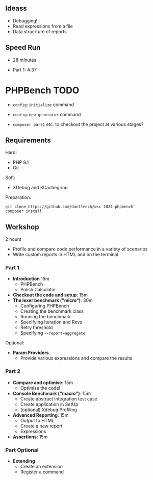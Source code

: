 Ideass
------

- Debugging!
- Read expressions from a file
- Data strucrture of reports

Speed Run
---------

- 28 minutes

- Part 1: 4:37

# PHPBench TODO

- `config:initialize` command
- `config:new:generator` command

- `composer part1` etc. to checkout the project at various stages?

## Requirements

Hard:

- PHP 8.1
- Git

Soft:

- XDebug and KCachegrind

Preparation:

```
git clone https://github.com/dantleech/wsc-2024-phpbench`
composer install
```

## Workshop

2 hours

- Profile and compare code performance in a variety of scenarios
- Write custom reports in HTML and on the terminal

### Part 1

- **Introduction** 15m
	- PHPBench
	- Polish Calculator
- **Checkout the code and setup**: 15m
- **The lexer benchmark ("micro")**: 30m
	- Configuring PHPBench
	- Creating the benchmark class
	- Running the benchmark
	- Specifying Iteration and Revs
	- Retry threshold
	- Specifying `--report=aggregate`

Optional:

- **Param Providers**
    - Provide various expressions and compare the results

### Part 2

- **Compare and optimise**: 15m
    - Optimise the code!
- **Console Benchmark ("macro")**: 15m
	- Create abstract integration test case
	- Create application in SetUp
    - (optional) Xdebug Profiling
- **Advanced Reporting**: 15m
	- Output to HTML
	- Create a new report
	- Expressions
- **Assertions**: 15m

### Part Optional

- **Extending**
	- Create an extension
	- Register a command
